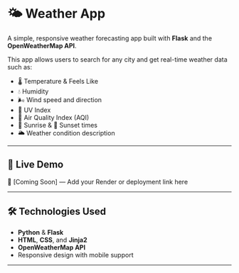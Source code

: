 # 🌤️ Weather App

A simple, responsive weather forecasting app built with **Flask** and the **OpenWeatherMap API**.

This app allows users to search for any city and get real-time weather data such as:

- 🌡️ Temperature & Feels Like
- 💧 Humidity
- 🌬️ Wind speed and direction
- 🔆 UV Index
- 🧪 Air Quality Index (AQI)
- 🌅 Sunrise & 🌇 Sunset times
- 🌥️ Weather condition description

---
## 🚀 Live Demo

🔗 [Coming Soon] — Add your Render or deployment link here

---

## 🛠️ Technologies Used

- **Python** & **Flask**
- **HTML**, **CSS**, and **Jinja2**
- **OpenWeatherMap API**
- Responsive design with mobile support

---
